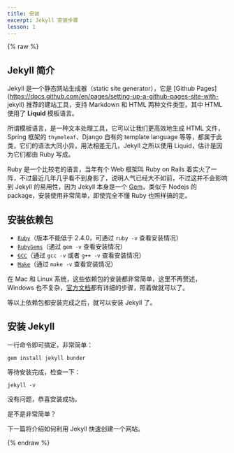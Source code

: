 ```yaml
---
title: 安装
excerpt: Jekyll 安装步骤
lesson: 1
---
```


{% raw %}

## Jekyll 简介

Jekyll 是一个静态网站生成器（static site generator），它是 [Github
Pages](https://docs.github.com/en/pages/setting-up-a-github-pages-site-with-
jekyll) 推荐的建站工具，支持 Markdown 和 HTML 两种文件类型，其中 HTML 使用了 **Liquid** 模板语言。

所谓模板语言，是一种文本处理工具，它可以让我们更高效地生成 HTML 文件，Spring 框架的 `thymeleaf`、Django 自有的
template language 等等，都属于此类，它们的语法大同小异，用法相差无几，Jekyll 之所以使用 Liquid，估计是因为它们都由 Ruby
写成。

Ruby 是一个比较老的语言，当年有个 Web 框架叫 Ruby on Rails
着实火了一阵，不过最近几年几乎看不到身影了，说明人气已经大不如前，不过这并不会影响到 Jekyll 的易用性，因为 Jekyll 本身是一个
[Gem](https://rubygems.org/gems/jekyll)，类似于 Nodejs 的 package，安装使用非常简单，即使完全不懂
Ruby 也照样搞的定。

## 安装依赖包

  * [`Ruby`](https://www.ruby-lang.org/en/downloads/)（版本不能低于 2.4.0，可通过 `ruby -v` 查看安装情况）
  * [`RubyGems`](https://rubygems.org/pages/download)（通过 `gem -v` 查看安装情况）
  * [`GCC`](https://gcc.gnu.org/install/)（通过 `gcc -v` 或者 `g++ -v` 查看安装情况）
  * [`Make`](https://www.gnu.org/software/make/)（通过 `make -v` 查看安装情况）

在 Mac 和 Linux 系统，这些依赖包的安装都非常简单，这里不再赘述，Windows
也不复杂，[官方文档](https://jekyllrb.com/docs/installation/#requirements)都有详细的步骤，照着做就可以了。

等以上依赖包都安装完成之后，就可以安装 Jekyll 了。

## 安装 Jekyll

一行命令即可搞定，非常简单：

    
    
    gem install jekyll bunder
    

等待安装完成，检查一下：

    
    
    jekyll -v
    

没有问题，恭喜安装成功。

是不是非常简单？

下一篇将介绍如何利用 Jekyll 快速创建一个网站。

{% endraw %}